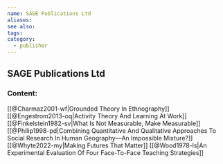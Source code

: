 ```yaml
---
name: SAGE Publications Ltd
aliases:
see also:
tags:
category:
  - publisher
---
```


## SAGE Publications Ltd

### Content:
[[@Charmaz2001-wf|Grounded Theory In Ethnography]]
[[@Engestrom2013-oq|Activity Theory And Learning At Work]]
[[@Finkelstein1982-sv|What Is Not Measurable, Make Measurable]]
[[@Philip1998-pd|Combining Quantitative And Qualitative Approaches To Social Research In Human Geography—An Impossible Mixture?]]
[[@Whyte2022-my|Making Futures That Matter]]
[[@Wood1978-ls|An Experimental Evaluation Of Four Face-To-Face Teaching Strategies]]